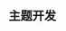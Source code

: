 <!--
 * @Author: luyb luyb@xunzhaotech.com
 * @Date: 2022-12-04 13:43:14
 * @LastEditors: luyb luyb@xunzhaotech.com
 * @LastEditTime: 2022-12-04 16:54:36
 * @FilePath: \micro-design-layout\docs\pages\notes\index.md
 * @Description: 这是默认设置,请设置`customMade`, 打开koroFileHeader查看配置 进行设置: https://github.com/OBKoro1/koro1FileHeader/wiki/%E9%85%8D%E7%BD%AE
-->
## 主题开发